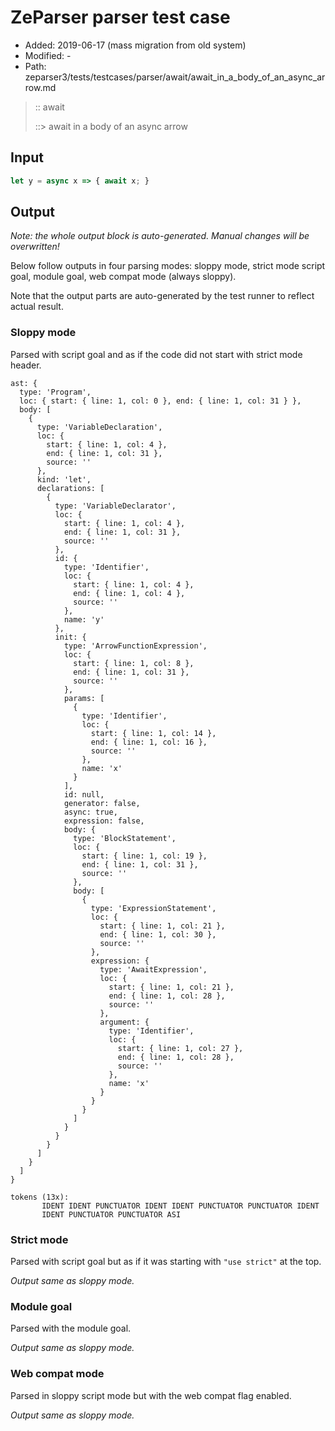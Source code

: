 # ZeParser parser test case

- Added: 2019-06-17 (mass migration from old system)
- Modified: -
- Path: zeparser3/tests/testcases/parser/await/await_in_a_body_of_an_async_arrow.md

> :: await
>
> ::> await in a body of an async arrow

## Input

`````js
let y = async x => { await x; }
`````

## Output

_Note: the whole output block is auto-generated. Manual changes will be overwritten!_

Below follow outputs in four parsing modes: sloppy mode, strict mode script goal, module goal, web compat mode (always sloppy).

Note that the output parts are auto-generated by the test runner to reflect actual result.

### Sloppy mode

Parsed with script goal and as if the code did not start with strict mode header.

`````
ast: {
  type: 'Program',
  loc: { start: { line: 1, col: 0 }, end: { line: 1, col: 31 } },
  body: [
    {
      type: 'VariableDeclaration',
      loc: {
        start: { line: 1, col: 4 },
        end: { line: 1, col: 31 },
        source: ''
      },
      kind: 'let',
      declarations: [
        {
          type: 'VariableDeclarator',
          loc: {
            start: { line: 1, col: 4 },
            end: { line: 1, col: 31 },
            source: ''
          },
          id: {
            type: 'Identifier',
            loc: {
              start: { line: 1, col: 4 },
              end: { line: 1, col: 4 },
              source: ''
            },
            name: 'y'
          },
          init: {
            type: 'ArrowFunctionExpression',
            loc: {
              start: { line: 1, col: 8 },
              end: { line: 1, col: 31 },
              source: ''
            },
            params: [
              {
                type: 'Identifier',
                loc: {
                  start: { line: 1, col: 14 },
                  end: { line: 1, col: 16 },
                  source: ''
                },
                name: 'x'
              }
            ],
            id: null,
            generator: false,
            async: true,
            expression: false,
            body: {
              type: 'BlockStatement',
              loc: {
                start: { line: 1, col: 19 },
                end: { line: 1, col: 31 },
                source: ''
              },
              body: [
                {
                  type: 'ExpressionStatement',
                  loc: {
                    start: { line: 1, col: 21 },
                    end: { line: 1, col: 30 },
                    source: ''
                  },
                  expression: {
                    type: 'AwaitExpression',
                    loc: {
                      start: { line: 1, col: 21 },
                      end: { line: 1, col: 28 },
                      source: ''
                    },
                    argument: {
                      type: 'Identifier',
                      loc: {
                        start: { line: 1, col: 27 },
                        end: { line: 1, col: 28 },
                        source: ''
                      },
                      name: 'x'
                    }
                  }
                }
              ]
            }
          }
        }
      ]
    }
  ]
}

tokens (13x):
       IDENT IDENT PUNCTUATOR IDENT IDENT PUNCTUATOR PUNCTUATOR IDENT
       IDENT PUNCTUATOR PUNCTUATOR ASI
`````

### Strict mode

Parsed with script goal but as if it was starting with `"use strict"` at the top.

_Output same as sloppy mode._

### Module goal

Parsed with the module goal.

_Output same as sloppy mode._

### Web compat mode

Parsed in sloppy script mode but with the web compat flag enabled.

_Output same as sloppy mode._
